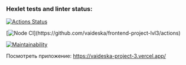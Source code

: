 ### Hexlet tests and linter status:
[![Actions Status](https://github.com/vaideska/frontend-project-lvl3/workflows/hexlet-check/badge.svg)](https://github.com/vaideska/frontend-project-lvl3/actions)

[![Node CI](https://github.com/vaideska/frontend-project-lvl3/workflows/Node%20CI/badge.svg?)](https://github.com/vaideska/frontend-project-lvl3/actions)

[![Maintainability](https://api.codeclimate.com/v1/badges/bc01150db71cc3a29270/maintainability)](https://codeclimate.com/github/vaideska/frontend-project-lvl3/maintainability)

Посмотреть приложение: https://vaideska-project-3.vercel.app/